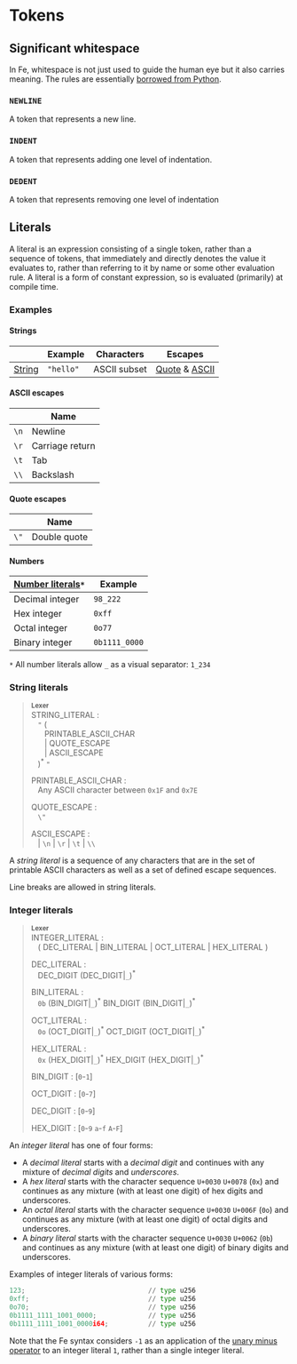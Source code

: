 # Tokens

## Significant whitespace

In Fe, whitespace is not just used to guide the human eye but it also carries meaning. The rules are essentially [borrowed from Python](https://docs.python.org/2.0/ref/indentation.html).

### `NEWLINE`

A token that represents a new line.

### `INDENT`

A token that represents adding one level of indentation.

### `DEDENT`

A token that represents removing one level of indentation

## Literals

A literal is an expression consisting of a single token, rather than a sequence
of tokens, that immediately and directly denotes the value it evaluates to,
rather than referring to it by name or some other evaluation rule. A literal is
a form of constant expression, so is evaluated (primarily) at compile time.

### Examples

#### Strings

|                                              | Example         | Characters  | Escapes             |
|----------------------------------------------|-----------------|-------------|---------------------|
| [String](#string-literals)                   | `"hello"`       | ASCII subset | [Quote](#quote-escapes) & [ASCII](#ascii-escapes) |


#### ASCII escapes

|   | Name |
|---|------|
| `\n` | Newline |
| `\r` | Carriage return |
| `\t` | Tab |
| `\\` | Backslash |

#### Quote escapes

|   | Name |
|---|------|
| `\"` | Double quote |

#### Numbers

| [Number literals](#number-literals)`*` | Example |
|----------------------------------------|---------|
| Decimal integer | `98_222` |
| Hex integer | `0xff` |
| Octal integer | `0o77` |
| Binary integer | `0b1111_0000` |

`*` All number literals allow `_` as a visual separator: `1_234`

### String literals

> **<sup>Lexer</sup>**\
> STRING_LITERAL :\
> &nbsp;&nbsp; `"` (\
> &nbsp;&nbsp; &nbsp;&nbsp; PRINTABLE_ASCII_CHAR\
> &nbsp;&nbsp; &nbsp;&nbsp; | QUOTE_ESCAPE\
> &nbsp;&nbsp; &nbsp;&nbsp; | ASCII_ESCAPE\
> &nbsp;&nbsp; )<sup>\*</sup> `"`
>
> PRINTABLE_ASCII_CHAR :\
> &nbsp;&nbsp; Any ASCII character between `0x1F` and `0x7E`
>
> QUOTE_ESCAPE :\
> &nbsp;&nbsp; `\"`
>
> ASCII_ESCAPE :\
> &nbsp;&nbsp; | `\n` | `\r` | `\t` | `\\`
>


A _string literal_ is a sequence of any characters that are in the set of
printable ASCII characters as well as a set of defined escape sequences.

Line breaks are allowed in string literals.


### Integer literals

> **<sup>Lexer</sup>**\
> INTEGER_LITERAL :\
> &nbsp;&nbsp; ( DEC_LITERAL | BIN_LITERAL | OCT_LITERAL | HEX_LITERAL )
>
> DEC_LITERAL :\
> &nbsp;&nbsp; DEC_DIGIT (DEC_DIGIT|`_`)<sup>\*</sup>
>
> BIN_LITERAL :\
> &nbsp;&nbsp; `0b` (BIN_DIGIT|`_`)<sup>\*</sup> BIN_DIGIT (BIN_DIGIT|`_`)<sup>\*</sup>
>
> OCT_LITERAL :\
> &nbsp;&nbsp; `0o` (OCT_DIGIT|`_`)<sup>\*</sup> OCT_DIGIT (OCT_DIGIT|`_`)<sup>\*</sup>
>
> HEX_LITERAL :\
> &nbsp;&nbsp; `0x` (HEX_DIGIT|`_`)<sup>\*</sup> HEX_DIGIT (HEX_DIGIT|`_`)<sup>\*</sup>
>
> BIN_DIGIT : \[`0`-`1`]
>
> OCT_DIGIT : \[`0`-`7`]
>
> DEC_DIGIT : \[`0`-`9`]
>
> HEX_DIGIT : \[`0`-`9` `a`-`f` `A`-`F`]
>

An _integer literal_ has one of four forms:

* A _decimal literal_ starts with a *decimal digit* and continues with any
  mixture of *decimal digits* and _underscores_.
* A _hex literal_ starts with the character sequence `U+0030` `U+0078`
  (`0x`) and continues as any mixture (with at least one digit) of hex digits
  and underscores.
* An _octal literal_ starts with the character sequence `U+0030` `U+006F`
  (`0o`) and continues as any mixture (with at least one digit) of octal digits
  and underscores.
* A _binary literal_ starts with the character sequence `U+0030` `U+0062`
  (`0b`) and continues as any mixture (with at least one digit) of binary digits
  and underscores.



Examples of integer literals of various forms:

```python
123;                               // type u256
0xff;                              // type u256
0o70;                              // type u256
0b1111_1111_1001_0000;             // type u256
0b1111_1111_1001_0000i64;          // type u256
```

Note that the Fe syntax considers `-1` as an application of the [unary minus
operator] to an integer literal `1`, rather than a single integer literal.

[unary minus operator]: ../expressions/unary_operators.md
